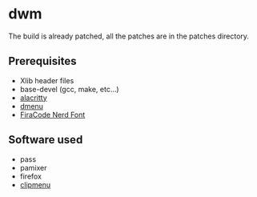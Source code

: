 # dwm

The build is already patched, all the patches are in the patches directory.  

## Prerequisites

* Xlib header files
* base-devel (gcc, make, etc...)
* [alacritty](https://github.com/alacritty/alacritty)
* [dmenu](https://www.suckless.org/dmenu)
* [FiraCode Nerd Font](https://github.com/ryanoasis/nerd-fonts/tree/master/patched-fonts/FiraCode)

## Software used

* pass
* pamixer
* firefox
* [clipmenu](https://github.com/cdown/clipmenu)

